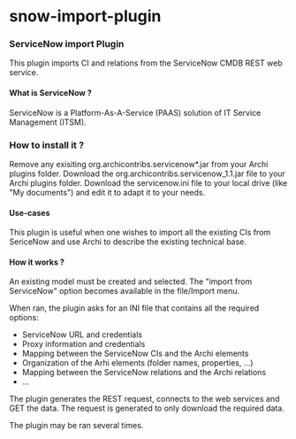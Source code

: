 snow-import-plugin
==================

### ServiceNow import Plugin
This plugin imports CI and relations from the ServiceNow CMDB REST web service.

#### What is ServiceNow ?
ServiceNow is a Platform-As-A-Service (PAAS) solution of IT Service Management (ITSM).

### How to install it ?
Remove any exisiting org.archicontribs.servicenow*.jar from your Archi plugins folder.
Download the org.archicontribs.servicenow_1.1.jar file to your Archi plugins folder.
Download the servicenow.ini file to your local drive (like "My documents") and edit it to adapt it to your needs.

#### Use-cases
This plugin is useful when one wishes to import all the existing CIs from SericeNow and use Archi to describe the existing technical base.

#### How it works ?
An existing model must be created and selected. The "import from ServiceNow" option becomes available in the file/Import menu.

When ran, the plugin asks for an INI file that contains all the required options:
   - ServiceNow URL and credentials
   - Proxy information and credentials
   - Mapping between the ServiceNow CIs and the Archi elements
   - Organization of the Arhi elements (folder names, properties, ...)
   - Mapping between the ServiceNow relations and the Archi relations
   - ...

The plugin generates the REST request, connects to the web services and GET the data. The request is generated to only download the required data.

The plugin may be ran several times.
